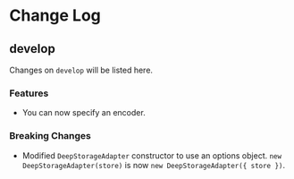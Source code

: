 # Change Log

## develop

Changes on `develop` will be listed here.

### Features

- You can now specify an encoder.

### Breaking Changes

- Modified `DeepStorageAdapter` constructor to use an options object.
`new DeepStorageAdapter(store)` is now `new DeepStorageAdapter({ store })`.
